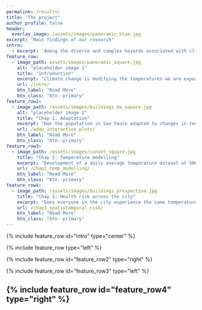 ```yaml
---
permalink: /results/
title: "The project"
author_profile: false
header:
  overlay_image: /assets/images/panoramic_blue.jpg
excerpt: "Main findings of our research"
intro: 
  - excerpt: 'Among the diverse and complex hazards associated with climate change, variations in temperature are amongst the most direct. Deviations from usual temperatures cause physiological stress to the human body and consequently increased hospitalization and mortality. The capacity of individuals and communities to respond to temperature deviations is tightly linked to physiological, behavioural, infrastructural, and technological factors. Understanding how these impacts change over time and space can provide vital information for stakeholders, urban planners and politicians to understand priority areas of action and prevent deaths. '
feature_row:
  - image_path: assets/images/panoramic_square.jpg
    alt: "placeholder image 1"
    title: "Introduction"
    excerpt: "Climate change is modifying the temperatures we are exposed to. Here we discuss how projects like this one can help us understand what are the consequences and how can we prepare."
    url: /intro/
    btn_label: "Read More"
    btn_class: "btn--primary"
feature_row2:
  - image_path: /assets/images/buildings_bw_square.jpg
    alt: "placeholder image 2"
    title: "Chap 1: Adaptation"
    excerpt: "Has the population in Sao Paulo adapted to changes in temperature? If so, has everyone in the population experienced the same levels of adaptation? Read more to get the answers."
    url: /adap_interactive_plots/
    btn_label: "Read More"
    btn_class: "btn--primary"
feature_row3:
  - image_path: /assets/images/sunset_square.jpg
    title: "Chap 2: Temperature modelling"
    excerpt: "Development of a daily average temperature dataset at 500m2 spatial resolution for the municpality of Sao Paulo, Brazil. Access to code and data."
    url: /chap2_temp_modelling/
    btn_label: "Read More"
    btn_class: "btn--primary"
feature_row4:
  - image_path: /assets/images/buildings_prespective.jpg
    title: "Chap 3: Health risk across the city"
    excerpt: "Does everyone in the city experience the same temperature? Do everyone suffer the same way? Learn more here."
    url: /chap3_spatiotemporal_risk/
    btn_label: "Read More"
    btn_class: "btn--primary"
---
```


{% include feature_row id="intro" type="center" %}

{% include feature_row type="left" %}

{% include feature_row id="feature_row2" type="right" %}

{% include feature_row id="feature_row3" type="left" %}

{% include feature_row id="feature_row4" type="right" %}
---


